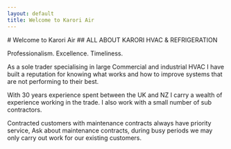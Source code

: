 ```yaml
---
layout: default
title: Welcome to Karori Air
---
```


<div class="blurb">
	# Welcome to Karori Air
	## ALL ABOUT KARORI HVAC & REFRIGERATION

Professionalism. Excellence. Timeliness.

As a sole trader specialising in large Commercial and industrial HVAC I have built a reputation for knowing what works and how to improve systems that are not performing to their best. 
<p>
With 30 years experience spent between the UK and NZ I carry a wealth of experience working in the trade.  I also work with a small number of sub contractors.
	</p><p>
Contracted customers with maintenance contracts always have priority service, Ask about maintenance contracts, during busy periods we may only carry out work for our existing customers. 
	</p>
</div><!-- /.blurb -->
